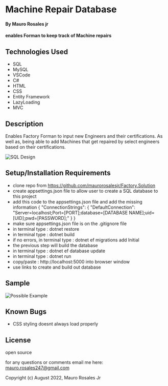 # Machine Repair Database

#### By Mauro Rosales jr

#### enables Forman to keep track of Machine repairs

## Technologies Used

* SQL
* MySQL
* VSCode
* C#
* HTML
* CSS
* Entity Framework
* LazyLoading
* MVC

## Description

Enables Factory Forman to input new Engineers and their certifications. As well as, being able to add Machines that get repaired by select engineers based on their certifications.

![SQL Design](wwwroot/img/SQLDesign.png "SQL Design")

## Setup/Installation Requirements

* clone repo from https://github.com/maurorosalesjr/Factory.Solution
* create appsettings.json file to allow user to create a SQL database to this project
* add this code to the appsettings.json file and add the missing information { "ConnectionStrings": { "DefaultConnection": "Server=localhost;Port=[PORT];database=[DATABASE NAME];uid=[UID];pwd=[PASSWORD];" } }
* make sure appsettings.json file is on the .gitignore file
* in terminal type : dotnet restore
* in terminal type : dotnet build 
*  if no errors, in terminal type : dotnet ef migrations add Initial
* the previous step will build the database
* in terminal type : dotnet ef database update
* in terminal type : dotnet run
* copy/paste : http://localhost:5000 into browser window
* use links to create and build out database


## Sample
![Possible Example](wwwroot/img/example.png "Sample")


## Known Bugs

* CSS styling doesnt always load properly

## License

open source

for any questions or comments email me here: mauro.rosales247@gmail.com

Copyright (c) August 2022, Mauro Rosales Jr